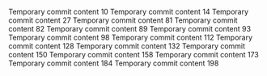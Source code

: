 Temporary commit content 10
Temporary commit content 14
Temporary commit content 27
Temporary commit content 81
Temporary commit content 82
Temporary commit content 89
Temporary commit content 93
Temporary commit content 98
Temporary commit content 112
Temporary commit content 128
Temporary commit content 132
Temporary commit content 150
Temporary commit content 158
Temporary commit content 173
Temporary commit content 184
Temporary commit content 198
